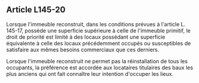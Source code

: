 Article L145-20
----
Lorsque l'immeuble reconstruit, dans les conditions prévues à l'article L.
145-17, possède une superficie supérieure à celle de l'immeuble primitif, le
droit de priorité est limité à des locaux possédant une superficie équivalente à
celle des locaux précédemment occupés ou susceptibles de satisfaire aux mêmes
besoins commerciaux que ces derniers.

Lorsque l'immeuble reconstruit ne permet pas la réinstallation de tous les
occupants, la préférence est accordée aux locataires titulaires des baux les
plus anciens qui ont fait connaître leur intention d'occuper les lieux.
